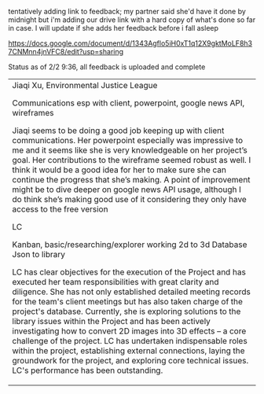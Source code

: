 tentatively adding link to feedback; my partner said she'd have it done by midnight 
but i'm adding our drive link with a hard copy of what's done so far in case. I will update if she adds her feedback before i fall asleep

https://docs.google.com/document/d/1343Agflo5iH0xT1q12X9gktMoLF8h37CNMnn4jnVFC8/edit?usp=sharing

Status as of 2/2 9:36, all feedback is uploaded and complete

<table>
  <td>
    Jiaqi Xu, Environmental Justice League

Communications esp with client, powerpoint, google news API, wireframes

Jiaqi seems to be doing a good job keeping up with client communications. Her powerpoint especially was impressive to me and it seems like she is very knowledgeable on her project’s goal. Her contributions to the wireframe seemed robust as well. I think it would be a good idea for her to make sure she can continue the progress that she’s making. A point of improvement might be to dive deeper on google news API usage, although I do think she’s making good use of it considering they only have access to the free version

LC

Kanban,
basic/researching/explorer working 2d to 3d
Database
Json to library

LC has clear objectives for the execution of the Project and has executed her team responsibilities with great clarity and diligence. She has not only established detailed meeting records for the team's client meetings but has also taken charge of the project's database. Currently, she is exploring solutions to the library issues within the Project and has been actively investigating how to convert 2D images into 3D effects – a core challenge of the project. LC has undertaken indispensable roles within the project, establishing external connections, laying the groundwork for the project, and exploring core technical issues. LC's performance has been outstanding.

  </td>
</table>
